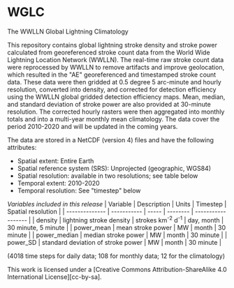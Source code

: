 # WGLC
The WWLLN Global Lightning Climatology

This repository contains global lightning stroke density and stroke power calculated from georeferenced stroke count data from the World Wide Lightning Location Network (WWLLN). The real-time raw stroke count data were reprocessed by WWLLN to remove artifacts and improve geolocation, which resulted in the "AE" georeferenced and timestamped stroke count data. These data were then gridded at 0.5 degree 5 arc-minute and hourly resolution, converted into density, and corrected for detection efficiency using the WWLLN global gridded detection efficiency maps. Mean, median, and standard deviation of stroke power are also provided at 30-minute resolution. The corrected hourly rasters were then aggregated into monthly totals and into a multi-year monthly mean climatology. The data cover the period 2010-2020 and will be updated in the coming years.
 
The data are stored in a NetCDF (version 4) files and have the following attributes:

- Spatial extent: Entire Earth
- Spatial reference system (SRS): Unprojected (geographic, WGS84)
- Spatial resolution: available in two resolutions; see table below
- Temporal extent: 2010-2020
- Temporal resolution: See "timestep" below

*Variables included in this release*
| Variable | Description | Units | Timestep | Spatial resolution |
| -------------- | ----------- | ----- | -------- | ------------------ |
| density        | lightning stroke density  | strokes km<sup>-2</sup> d<sup>-1</sup>  | day, month  | 30 minute, 5 minute |
| power_mean     | mean stroke power | MW | month | 30 minute |
| power_median   | median stroke power  | MW  | month | 30 minute |
| power_SD       | standard deviation of stroke power  | MW | month  | 30 minute  |

(4018 time steps for daily data; 108 for monthly data; 12 for the climatology)

This work is licensed under a
[Creative Commons Attribution-ShareAlike 4.0 International License][cc-by-sa].

